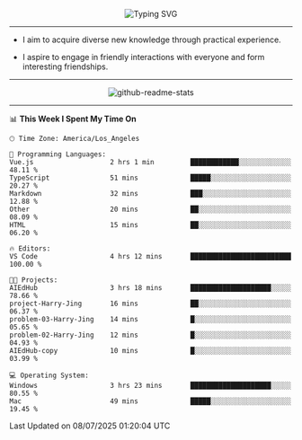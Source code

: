 <p align="center">
  <img src="https://readme-typing-svg.demolab.com?font=Fira+Code&weight=500&size=32&duration=2500&pause=1600&center=true&vCenter=true&random=false&width=1024&height=64&lines=Hi+there+%F0%9F%91%8B;I'm+delighted+you+could+make+it+here+%F0%9F%8E%89;I'm+Harry%2C+a+college+student+still+finding+my+way" alt="Typing SVG" />
</p>


---


- I aim to acquire diverse new knowledge through practical experience.

- I aspire to engage in friendly interactions with everyone and form interesting friendships.


---


<p align="center">
  <img src="https://github-readme-stats.vercel.app/api?username=Harry-Jing&show_icons=true" alt="github-readme-stats"/>
</p>


---

<!--START_SECTION:waka-->
📊 **This Week I Spent My Time On** 

```text
🕑︎ Time Zone: America/Los_Angeles

💬 Programming Languages: 
Vue.js                   2 hrs 1 min         ████████████░░░░░░░░░░░░░   48.11 % 
TypeScript               51 mins             █████░░░░░░░░░░░░░░░░░░░░   20.27 % 
Markdown                 32 mins             ███░░░░░░░░░░░░░░░░░░░░░░   12.88 % 
Other                    20 mins             ██░░░░░░░░░░░░░░░░░░░░░░░   08.09 % 
HTML                     15 mins             ██░░░░░░░░░░░░░░░░░░░░░░░   06.20 % 

🔥 Editors: 
VS Code                  4 hrs 12 mins       █████████████████████████   100.00 % 

🐱‍💻 Projects: 
AIEdHub                  3 hrs 18 mins       ████████████████████░░░░░   78.66 % 
project-Harry-Jing       16 mins             ██░░░░░░░░░░░░░░░░░░░░░░░   06.37 % 
problem-03-Harry-Jing    14 mins             █░░░░░░░░░░░░░░░░░░░░░░░░   05.65 % 
problem-02-Harry-Jing    12 mins             █░░░░░░░░░░░░░░░░░░░░░░░░   04.93 % 
AIEdHub-copy             10 mins             █░░░░░░░░░░░░░░░░░░░░░░░░   03.99 % 

💻 Operating System: 
Windows                  3 hrs 23 mins       ████████████████████░░░░░   80.55 % 
Mac                      49 mins             █████░░░░░░░░░░░░░░░░░░░░   19.45 % 
```


 Last Updated on 08/07/2025 01:20:04 UTC
<!--END_SECTION:waka-->
